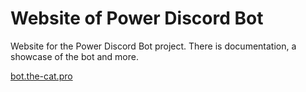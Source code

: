 # Website of Power Discord Bot

Website for the Power Discord Bot project. There is documentation, a showcase of the bot and more.

[bot.the-cat.pro](https://bot.the-cat.pro)
